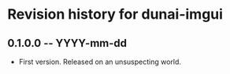# Revision history for dunai-imgui

## 0.1.0.0 -- YYYY-mm-dd

* First version. Released on an unsuspecting world.
